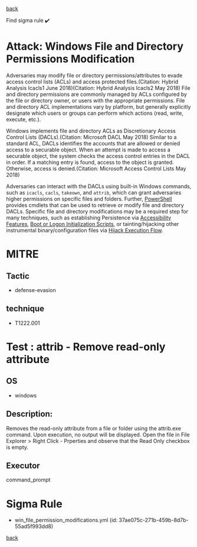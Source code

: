 
[back](../index.md)

Find sigma rule :heavy_check_mark: 

# Attack: Windows File and Directory Permissions Modification 

Adversaries may modify file or directory permissions/attributes to evade access control lists (ACLs) and access protected files.(Citation: Hybrid Analysis Icacls1 June 2018)(Citation: Hybrid Analysis Icacls2 May 2018) File and directory permissions are commonly managed by ACLs configured by the file or directory owner, or users with the appropriate permissions. File and directory ACL implementations vary by platform, but generally explicitly designate which users or groups can perform which actions (read, write, execute, etc.).

Windows implements file and directory ACLs as Discretionary Access Control Lists (DACLs).(Citation: Microsoft DACL May 2018) Similar to a standard ACL, DACLs identifies the accounts that are allowed or denied access to a securable object. When an attempt is made to access a securable object, the system checks the access control entries in the DACL in order. If a matching entry is found, access to the object is granted. Otherwise, access is denied.(Citation: Microsoft Access Control Lists May 2018)

Adversaries can interact with the DACLs using built-in Windows commands, such as `icacls`, `cacls`, `takeown`, and `attrib`, which can grant adversaries higher permissions on specific files and folders. Further, [PowerShell](https://attack.mitre.org/techniques/T1059/001) provides cmdlets that can be used to retrieve or modify file and directory DACLs. Specific file and directory modifications may be a required step for many techniques, such as establishing Persistence via [Accessibility Features](https://attack.mitre.org/techniques/T1546/008), [Boot or Logon Initialization Scripts](https://attack.mitre.org/techniques/T1037), or tainting/hijacking other instrumental binary/configuration files via [Hijack Execution Flow](https://attack.mitre.org/techniques/T1574).

# MITRE
## Tactic
  - defense-evasion


## technique
  - T1222.001


# Test : attrib - Remove read-only attribute
## OS
  - windows


## Description:
Removes the read-only attribute from a file or folder using the attrib.exe command. Upon execution, no output will be displayed.
Open the file in File Explorer > Right Click - Prperties and observe that the Read Only checkbox is empty.


## Executor
command_prompt

# Sigma Rule
 - win_file_permission_modifications.yml (id: 37ae075c-271b-459b-8d7b-55ad5f993dd8)



[back](../index.md)
